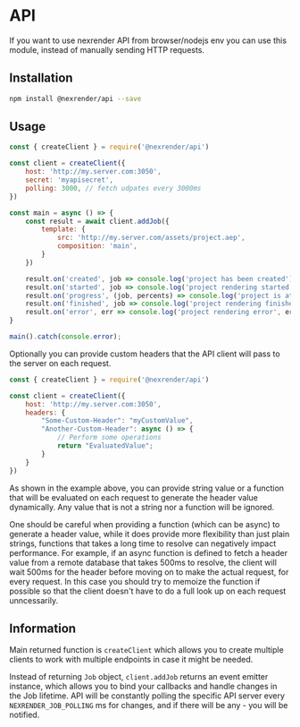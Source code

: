 # API

If you want to use nexrender API from browser/nodejs env you can use this module, instead of manually sending HTTP requests.

## Installation

```sh
npm install @nexrender/api --save
```

## Usage

```js
const { createClient } = require('@nexrender/api')

const client = createClient({
    host: 'http://my.server.com:3050',
    secret: 'myapisecret',
    polling: 3000, // fetch udpates every 3000ms
})

const main = async () => {
    const result = await client.addJob({
        template: {
            src: 'http://my.server.com/assets/project.aep',
            composition: 'main',
        }
    })

    result.on('created', job => console.log('project has been created'))
    result.on('started', job => console.log('project rendering started'))
    result.on('progress', (job, percents) => console.log('project is at: ' + percents + '%'))
    result.on('finished', job => console.log('project rendering finished'))
    result.on('error', err => console.log('project rendering error', err))
}

main().catch(console.error);
```

Optionally you can provide custom headers that the API client will pass to the server on each request.
```js
const { createClient } = require('@nexrender/api')

const client = createClient({
    host: 'http://my.server.com:3050',
    headers: {
        "Some-Custom-Header": "myCustomValue",
        "Another-Custom-Header": async () => {
            // Perform some operations
            return "EvaluatedValue";
        }
    }
})
```
As shown in the example above, you can provide string value or a function that will be evaluated on each request to generate the header value dynamically. Any value that is not a string nor a function will be ignored.

One should be careful when providing a function (which can be async) to generate a header value, while it does provide more flexibility than just plain strings, functions that takes a long time to resolve can negatively impact performance. For example, if an async function is defined to fetch a header value from a remote database that takes 500ms to resolve, the client will wait 500ms for the header before moving on to make the actual request, for every request. In this case you should try to memoize the function if possible so that the client doesn't have to do a full look up on each request unncessarily.

## Information

Main returned function is `createClient` which allows you to create multiple clients to work with multiple endpoints in case it might be needed.

Instead of returning `Job` object, `client.addJob` returns an event emitter instance, which allows you to bind your callbacks
and handle changes in the Job lifetime. API will be constantly polling the specific API server every `NEXRENDER_JOB_POLLING` ms for changes, and if there will be any - you will be notified.
